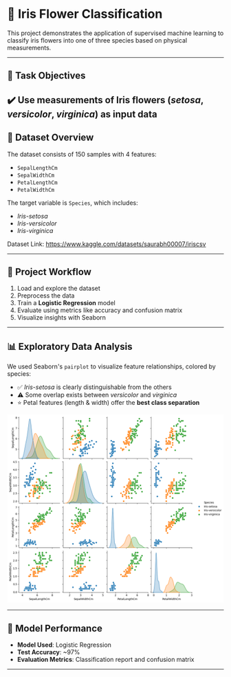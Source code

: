 # 🌸 Iris Flower Classification

This project demonstrates the application of supervised machine learning to classify iris flowers into one of three species based on physical measurements.

---

## 🎯 Task Objectives

✔️ Use measurements of Iris flowers (*setosa*, *versicolor*, *virginica*) as input data  
---

## 📘 Dataset Overview

The dataset consists of 150 samples with 4 features:
- `SepalLengthCm`
- `SepalWidthCm`
- `PetalLengthCm`
- `PetalWidthCm`

The target variable is `Species`, which includes:
- *Iris-setosa*
- *Iris-versicolor*
- *Iris-virginica*

Dataset Link: https://www.kaggle.com/datasets/saurabh00007/iriscsv

---

## 🚀 Project Workflow

1. Load and explore the dataset
2. Preprocess the data
3. Train a **Logistic Regression** model
4. Evaluate using metrics like accuracy and confusion matrix
5. Visualize insights with Seaborn

---

## 📊 Exploratory Data Analysis

We used Seaborn's `pairplot` to visualize feature relationships, colored by species:

- ✅ *Iris-setosa* is clearly distinguishable from the others
- ⚠️ Some overlap exists between *versicolor* and *virginica*
- ⭐ Petal features (length & width) offer the **best class separation**

<p align="center">
  <img src="download.png" alt="Iris Pairplot" width="600"/>
</p>

---

## 🧪 Model Performance

- **Model Used**: Logistic Regression
- **Test Accuracy**: ~97%
- **Evaluation Metrics**: Classification report and confusion matrix

---




